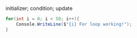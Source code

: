 initializer; condition; update
```c#
for(int i = 0; i < 50; i++){
	Console.WriteLine($"{i} For loop working!");
}

```

